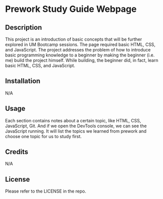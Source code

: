 # Prework Study Guide Webpage

## Description

This project is an introduction of basic concepts that will be further explored in UM Bootcamp sessions. The page required basic HTML, CSS, and JavaScript. The project addresses the problem of how to introduce basic programming knowledge to a beginner by making the beginner (i.e. me) build the project himself. While building, the beginner did, in fact, learn basic HTML, CSS, and JavaScript. 

## Installation

N/A

## Usage

Each section contains notes about a certain topic, like HTML, CSS, JavaScript, Git. And if we open the DevTools console, we can see the JavaScript running. It will list the topics we learned from prework and choose one topic for us to study first.

## Credits

N/A

## License

Please refer to the LICENSE in the repo.
